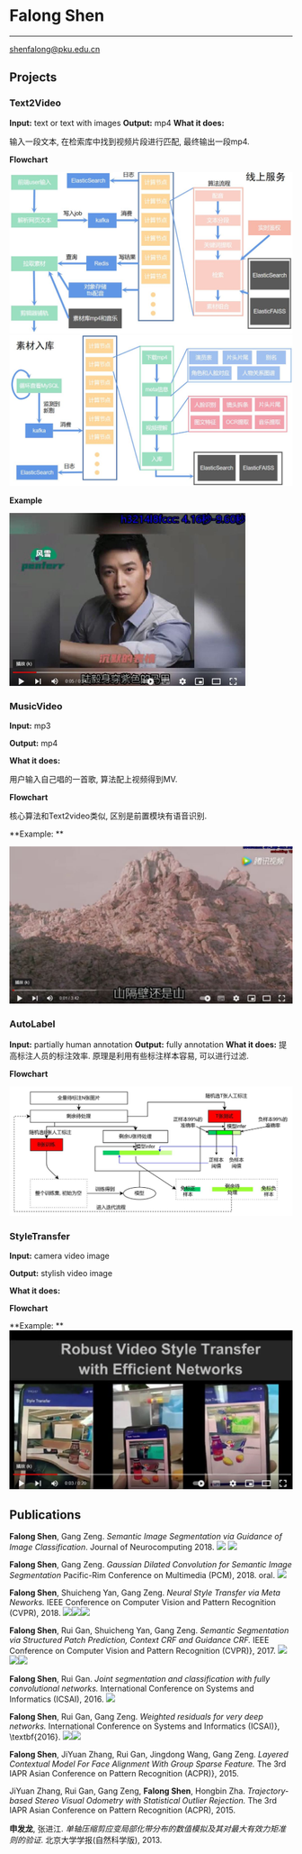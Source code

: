# Falong Shen
----
shenfalong@pku.edu.cn

## Projects
### Text2Video
**Input:** text or text with images 
**Output:** mp4
**What it does:**

输入一段文本, 在检索库中找到视频片段进行匹配, 最终输出一段mp4.



**Flowchart**

<img src="图文转视频-线上服务.jpg" alt="图文转视频-线上服务" style="zoom:67%;" />



<img src="图文转视频-入库.jpg" alt="图文转视频-入库" style="zoom: 67%;" />



**Example**

[<img src="luyi_cover.jpg" alt="luyi_cover" style="zoom: 50%;" />](https://www.youtube.com/watch?v=dLKZrEcKA-U)


### MusicVideo
**Input:** mp3

**Output:** mp4

**What it does:**

用户输入自己唱的一首歌, 算法配上视频得到MV.



**Flowchart**

核心算法和Text2video类似, 区别是前置模块有语音识别.



**Example: **

[<img src="mv_cover.jpg" alt="mv_cover" style="zoom:50%;" />](https://www.youtube.com/watch?v=iGWFO7G2Xcg)





### AutoLabel
**Input:** partially human annotation
**Output:** fully annotation
**What it does:** 提高标注人员的标注效率.  原理是利用有些标注样本容易, 可以进行过滤.



**Flowchart**

<img src="autolabel.jpg" alt="image-20220603175052484" style="zoom: 67%;" />

### StyleTransfer
**Input:**  camera video image

**Output:** stylish video image

**What it does:**



**Flowchart**



**Example: **
[<img src="styletransfer.jpg" alt="Watch the video" style="zoom:50%;" />](https://www.youtube.com/watch?v=NXcGG1bF180)





## Publications

**Falong Shen**, Gang Zeng. *Semantic Image Segmentation via Guidance of Image Classification*. Journal of Neurocomputing 2018. [![](https://img.shields.io/badge/pdf-download-brightgreen)](https://www.researchgate.net/publication/328984489_Semantic_Image_Segmentation_via_Guidance_of_Image_Classification) [![](https://img.shields.io/badge/Cite-14-orange)]()

**Falong Shen**, Gang Zeng. *Gaussian Dilated Convolution for Semantic Image Segmentation* Pacific-Rim Conference on Multimedia (PCM), 2018. oral. [![](https://img.shields.io/badge/pdf-download-brightgreen)](https://link.springer.com/chapter/10.1007/978-3-030-00776-8_30)

 **Falong Shen**, Shuicheng Yan, Gang Zeng. *Neural Style Transfer via Meta Neworks.* IEEE Conference on Computer Vision and Pattern Recognition (CVPR), 2018. [![](https://img.shields.io/badge/pdf-download-brightgreen)](https://openaccess.thecvf.com/content_cvpr_2018/papers/Shen_Neural_Style_Transfer_CVPR_2018_paper.pdf)[![](https://img.shields.io/badge/Cite-87-orange)]()[![](https://img.shields.io/github/stars/shenfalong/styletransfer?style=social)](https://github.com/shenfalong/styletransfer)

**Falong Shen**, Rui Gan, Shuicheng Yan, Gang Zeng. *Semantic Segmentation via Structured Patch Prediction, Context CRF and Guidance CRF.* IEEE Conference on Computer Vision and Pattern Recognition (CVPR)}, 2017. [![](https://img.shields.io/badge/pdf-download-brightgreen)](https://openaccess.thecvf.com/content_cvpr_2017/papers/Shen_Semantic_Segmentation_via_CVPR_2017_paper.pdf)[![](https://img.shields.io/badge/Cite-67-orange)]()[![](https://img.shields.io/github/stars/shenfalong/segmodel?style=social)](https://github.com/shenfalong/segmodel)

**Falong Shen**, Rui Gan. *Joint segmentation and classification with fully convolutional networks.* International Conference on Systems and Informatics (ICSAI), 2016. [![](https://img.shields.io/badge/pdf-download-brightgreen)](https://ieeexplore.ieee.org/document/7810978)

**Falong Shen**, Rui Gan, Gang Zeng. *Weighted residuals for very deep networks.* International Conference on Systems and Informatics (ICSAI)}, \textbf{2016}. [![](https://img.shields.io/badge/pdf-download-brightgreen)](https://arxiv.org/pdf/1605.08831.pdf)[![](https://img.shields.io/badge/Cite-47-orange)]()

**Falong Shen**, JiYuan Zhang, Rui Gan, Jingdong Wang, Gang Zeng. *Layered Contextual Model For Face Alignment With Group Sparse Feature.* The 3rd IAPR Asian Conference on Pattern Recognition (ACPR)}, 2015.

JiYuan Zhang, Rui Gan, Gang Zeng, **Falong Shen**,  Hongbin Zha. *Trajectory-based Stereo Visual Odometry with Statistical Outlier Rejection.* The 3rd IAPR Asian Conference on Pattern Recognition (ACPR), 2015.

**申发龙**, 张进江. *单轴压缩剪应变局部化带分布的数值模拟及其对最大有效力矩准则的验证*. 北京大学学报(自然科学版), 2013.
